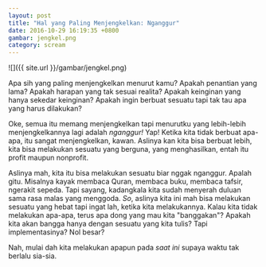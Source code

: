 ```yaml
---
layout: post
title: "Hal yang Paling Menjengkelkan: Nganggur"
date: 2016-10-29 16:19:35 +0800
gambar: jengkel.png
category: scream
---
```


![]({{ site.url }}/gambar/jengkel.png)

Apa sih yang paling menjengkelkan menurut kamu? Apakah penantian yang lama? Apakah harapan yang tak sesuai realita? Apakah keinginan yang hanya sekedar keinginan? Apakah ingin berbuat sesuatu tapi tak tau apa yang harus dilakukan?

<!-- more -->

Oke, semua itu memang menjengkelkan tapi menurutku yang lebih-lebih menjengkelkannya lagi adalah _nganggur!_ Yap! Ketika kita tidak berbuat apa-apa, itu sangat menjengkelkan, kawan. Aslinya kan kita bisa berbuat lebih, kita bisa melakukan sesuatu yang berguna, yang menghasilkan, entah itu profit maupun nonprofit.

Aslinya mah, kita itu bisa melakukan sesuatu biar nggak nganggur. Apalah gitu. Misalnya kayak membaca Quran, membaca buku, membaca tafsir, ngerakit sepeda. Tapi sayang, kadangkala kita sudah menyerah duluan sama rasa malas yang menggoda. _So_, aslinya kita ini mah bisa melakukan sesuatu yang hebat tapi ingat lah, ketika kita melakukannya. Kalau kita tidak melakukan apa-apa, terus apa dong yang mau kita "banggakan"? Apakah kita akan bangga hanya dengan sesuatu yang kita tulis? Tapi implementasinya? Nol besar?

Nah, mulai dah kita melakukan apapun pada _saat ini_ supaya waktu tak berlalu sia-sia.